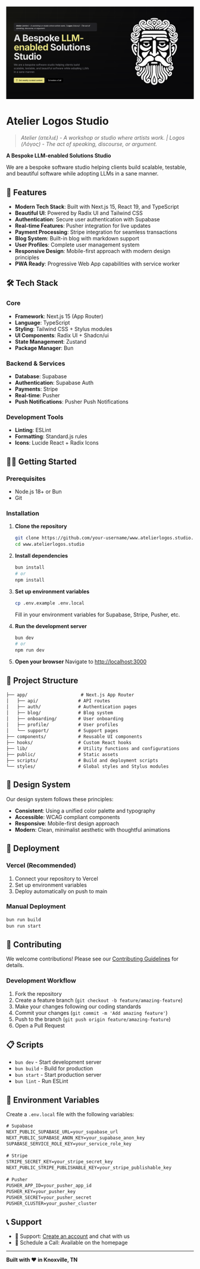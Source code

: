![Atelier Logos Studio](./public/og-image.png)

# Atelier Logos Studio

> *Atelier (ατελιέ) - A workshop or studio where artists work. | Logos (Λόγος) - The act of speaking, discourse, or argument.*

**A Bespoke LLM-enabled Solutions Studio**

We are a bespoke software studio helping clients build scalable, testable, and beautiful software while adopting LLMs in a sane manner.

## 🚀 Features

- **Modern Tech Stack**: Built with Next.js 15, React 19, and TypeScript
- **Beautiful UI**: Powered by Radix UI and Tailwind CSS
- **Authentication**: Secure user authentication with Supabase
- **Real-time Features**: Pusher integration for live updates
- **Payment Processing**: Stripe integration for seamless transactions
- **Blog System**: Built-in blog with markdown support
- **User Profiles**: Complete user management system
- **Responsive Design**: Mobile-first approach with modern design principles
- **PWA Ready**: Progressive Web App capabilities with service worker

## 🛠️ Tech Stack

### Core
- **Framework**: Next.js 15 (App Router)
- **Language**: TypeScript
- **Styling**: Tailwind CSS + Stylus modules
- **UI Components**: Radix UI + Shadcn/ui
- **State Management**: Zustand
- **Package Manager**: Bun

### Backend & Services
- **Database**: Supabase
- **Authentication**: Supabase Auth
- **Payments**: Stripe
- **Real-time**: Pusher
- **Push Notifications**: Pusher Push Notifications

### Development Tools
- **Linting**: ESLint
- **Formatting**: Standard.js rules
- **Icons**: Lucide React + Radix Icons

## 🏃‍♂️ Getting Started

### Prerequisites
- Node.js 18+ or Bun
- Git

### Installation

1. **Clone the repository**
   ```bash
   git clone https://github.com/your-username/www.atelierlogos.studio.git
   cd www.atelierlogos.studio
   ```

2. **Install dependencies**
   ```bash
   bun install
   # or
   npm install
   ```

3. **Set up environment variables**
   ```bash
   cp .env.example .env.local
   ```
   Fill in your environment variables for Supabase, Stripe, Pusher, etc.

4. **Run the development server**
   ```bash
   bun dev
   # or
   npm run dev
   ```

5. **Open your browser**
   Navigate to [http://localhost:3000](http://localhost:3000)

## 📁 Project Structure

```
├── app/                    # Next.js App Router
│   ├── api/               # API routes
│   ├── auth/              # Authentication pages
│   ├── blog/              # Blog system
│   ├── onboarding/        # User onboarding
│   ├── profile/           # User profiles
│   └── support/           # Support pages
├── components/            # Reusable UI components
├── hooks/                 # Custom React hooks
├── lib/                   # Utility functions and configurations
├── public/                # Static assets
├── scripts/               # Build and deployment scripts
└── styles/                # Global styles and Stylus modules
```

## 🎨 Design System

Our design system follows these principles:
- **Consistent**: Using a unified color palette and typography
- **Accessible**: WCAG compliant components
- **Responsive**: Mobile-first design approach
- **Modern**: Clean, minimalist aesthetic with thoughtful animations

## 🚀 Deployment

### Vercel (Recommended)
1. Connect your repository to Vercel
2. Set up environment variables
3. Deploy automatically on push to main

### Manual Deployment
```bash
bun run build
bun run start
```

## 🤝 Contributing

We welcome contributions! Please see our [Contributing Guidelines](CONTRIBUTING.md) for details.

### Development Workflow
1. Fork the repository
2. Create a feature branch (`git checkout -b feature/amazing-feature`)
3. Make your changes following our coding standards
4. Commit your changes (`git commit -m 'Add amazing feature'`)
5. Push to the branch (`git push origin feature/amazing-feature`)
6. Open a Pull Request

## 📋 Scripts

- `bun dev` - Start development server
- `bun build` - Build for production
- `bun start` - Start production server
- `bun lint` - Run ESLint

## 🔧 Environment Variables

Create a `.env.local` file with the following variables:

```env
# Supabase
NEXT_PUBLIC_SUPABASE_URL=your_supabase_url
NEXT_PUBLIC_SUPABASE_ANON_KEY=your_supabase_anon_key
SUPABASE_SERVICE_ROLE_KEY=your_service_role_key

# Stripe
STRIPE_SECRET_KEY=your_stripe_secret_key
NEXT_PUBLIC_STRIPE_PUBLISHABLE_KEY=your_stripe_publishable_key

# Pusher
PUSHER_APP_ID=your_pusher_app_id
PUSHER_KEY=your_pusher_key
PUSHER_SECRET=your_pusher_secret
PUSHER_CLUSTER=your_pusher_cluster
```

## 📞 Support

- 📧 Support: [Create an account](https://www.www.atelierlogos.studio/onboarding) and chat with us
- 💬 Schedule a Call: Available on the homepage

---

**Built with ❤️ in Knoxville, TN**